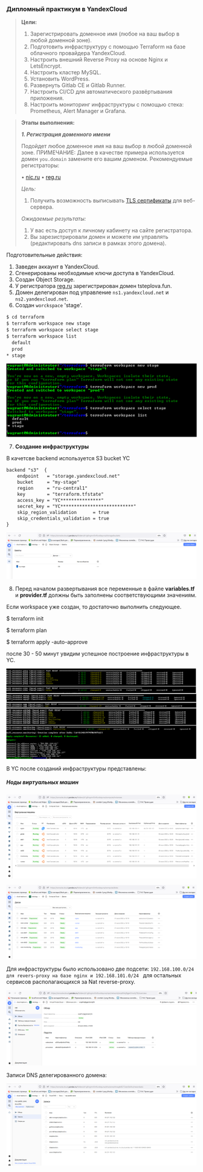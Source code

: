 ### **Дипломный практикум в YandexCloud**

> **Цели:**
>
> 1. Зарегистрировать доменное имя (любое на ваш выбор в любой доменной зоне).
> 2. Подготовить инфраструктуру с помощью Terraform на базе облачного провайдера YandexCloud.
> 3. Настроить внешний Reverse Proxy на основе Nginx и LetsEncrypt.
> 4. Настроить кластер MySQL.
> 5. Установить WordPress.
> 6. Развернуть Gitlab CE и Gitlab Runner.
> 7. Настроить CI/CD для автоматического развёртывания приложения.
> 8. Настроить мониторинг инфраструктуры с помощью стека: Prometheus, Alert Manager и Grafana.

> **Этапы выполнения:**
>
> ***1. Регистрация доменного имени***
>
> Подойдет любое доменное имя на ваш выбор в любой доменной зоне.
>  ПРИМЕЧАНИЕ: Далее в качестве примера используется домен `you.domain` замените его вашим доменом.
>  Рекомендуемые регистраторы:
>
> •	[nic.ru](https://www.nic.ru)
>  •	[reg.ru](https://www.reg.ru)
>
> *Цель:*
>
> 1. Получить возможность выписывать [TLS сертификаты](https://letsencrypt.org) для веб-сервера.
>
> *Ожидаемые результаты:*
>
> 1. У вас есть доступ к личному кабинету на сайте регистратора.
> 2. Вы зарезистрировали домен и можете им управлять (редактировать dns записи в рамках этого домена).

Подготовительные действия:

1. Заведен аккаунт в YandexCloud.
2. Сгенерированы необходимые ключи доступа в YandexCloud.
3. Создан Object Storage.
4. У регистратора [reg.ru](https://reg.ru) зарегистрирован домен tsteplova.fun.
5. Домен делегирован под управление `ns1.yandexcloud.net` и `ns2.yandexcloud.net`.
6. Создан `worckspace` 'stage'.

```bash
$ cd terraform
$ terraform workspace new stage
$ terraform workspace select stage
$ terraform workspace list
  default
  prod
* stage
```

![YO_workspace.png](https://github.com/tsteplova/devops-netology/blob/fix/Diploma/png/YO_workspace.png?raw=true)

7. **Создание инфраструктуры**

В качетсве backend используется S3 bucket YC

```
backend "s3"  {
    endpoint   = "storage.yandexcloud.net"
    bucket     = "my-stage"
    region     = "ru-central1"
    key        = "terraform.tfstate"
    access_key = "YC***************"
    secret_key = "YC***************************"
    skip_region_validation      = true
    skip_credentials_validation = true
}
```

![YO_Backend_1.png](https://github.com/tsteplova/devops-netology/blob/fix/Diploma/png/YO_Backend_1.png?raw=true)

8. Перед началом развертывания все переменные в файле **variables.tf**  и **provider.tf** должны быть заполнены соответствующими значениям.

Если workspace уже создан, то достаточно выполнить следующее.

$ terraform init

$ terraform plan

$ terraform apply -auto-approve

после 30 - 50 минут увидим успешное построение инфраструктуры в YC.

![YO_3.png](https://github.com/tsteplova/devops-netology/blob/fix/Diploma/png/YO_3.png?raw=true)

В YC после созданий инфраструктуры представлены:

##### Ноды виртуальных машин

![YO_mashini.png](https://github.com/tsteplova/devops-netology/blob/fix/Diploma/png/YO_mashini.png?raw=true)

![YO_Disk.png](https://github.com/tsteplova/devops-netology/blob/fix/Diploma/png/YO_Disk.png?raw=true)

Для инфраструктуры было использовано две подсети: `192.168.100.0/24  для revers-proxy на базе nginx и 192.168.101.0/24 `  для остальных сервисов располагающихся за Nat reverse-proxy.

![YO_net.png](https://github.com/tsteplova/devops-netology/blob/fix/Diploma/png/YO_net.png?raw=true)

Записи DNS делегированного домена:

![YO_dns.png](https://github.com/tsteplova/devops-netology/blob/fix/Diploma/png/YO_dns.png?raw=true)

